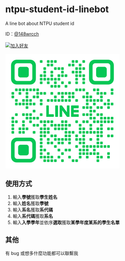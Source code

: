 # ntpu-student-id-linebot

A line bot about NTPU student id  

ID：[@148wrcch](https://lin.ee/QiMmPBv)
<br><br>
<a href="https://lin.ee/QiMmPBv"><img src="https://scdn.line-apps.com/n/line_add_friends/btn/zh-Hant.png" alt="加入好友" height="32"></a>
<br><br>
![qrcode](https://github.com/garyellow/ntpu-student-id-linebot/blob/master/qr_code/M_gainfriends_qr.png)

## 使用方式
1. 輸入**學號**獲取**學生姓名**
2. 輸入**姓名**獲取**學號**
3. 輸入**系名**獲取**系代碼**
4. 輸入**系代碼**獲取**系名**
5. 輸入**入學學年**並依序**選取**獲取**某學年度某系的學生名單**

## 其他
有 bug 或想多什麼功能都可以聯繫我
